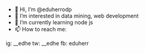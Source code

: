 - 👋 Hi, I’m @eduherrodp
- 👀 I’m interested in data mining, web development
- 🌱 I’m currently learning node js
- 📫 How to reach me:

ig: __edhe
tw: __edhe
fb: eduherr

<!---
eduherrodp/eduherrodp is a ✨ special ✨ repository because its `README.md` (this file) appears on your GitHub profile.
You can click the Preview link to take a look at your changes.
--->
